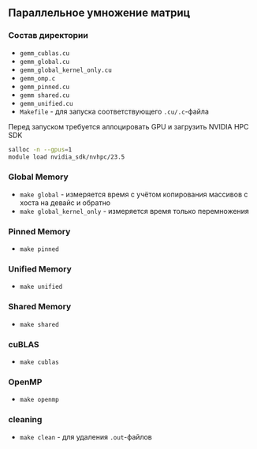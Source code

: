 ## Параллельное умножение матриц

### Состав директории

- `gemm_cublas.cu`
- `gemm_global.cu`
- `gemm_global_kernel_only.cu`
- `gemm_omp.c`
- `gemm_pinned.cu`
- `gemm shared.cu`
- `gemm_unified.cu`
- `Makefile` - для запуска соответствующего `.cu/.c`-файла

Перед запуском требуется аллоцировать GPU и загрузить NVIDIA HPC SDK

```bash
salloc -n --gpus=1
module load nvidia_sdk/nvhpc/23.5
```

### Global Memory

- `make global` - измеряется время с учётом копирования массивов с хоста на девайс и обратно 
- `make global_kernel_only` - измеряется время только перемножения

### Pinned Memory

- `make pinned`

### Unified Memory

- `make unified`

### Shared Memory

- `make shared`

### cuBLAS

- `make cublas`

### OpenMP

- `make openmp`

### cleaning

- `make clean` - для удаления `.out`-файлов
